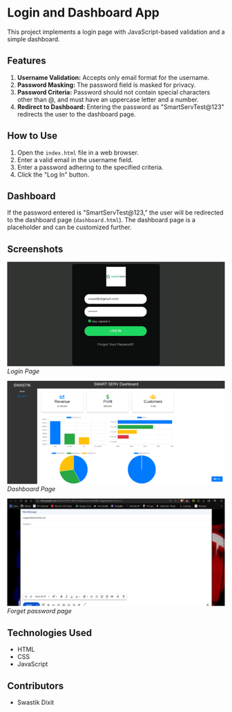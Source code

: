 # Login and Dashboard App

This project implements a login page with JavaScript-based validation and a simple dashboard.

## Features

1. **Username Validation:** Accepts only email format for the username.
2. **Password Masking:** The password field is masked for privacy.
3. **Password Criteria:** Password should not contain special characters other than @, and must have an uppercase letter and a number.
4. **Redirect to Dashboard:** Entering the password as "SmartServTest@123" redirects the user to the dashboard page.

## How to Use

1. Open the `index.html` file in a web browser.
2. Enter a valid email in the username field.
3. Enter a password adhering to the specified criteria.
4. Click the "Log In" button.

## Dashboard

If the password entered is "SmartServTest@123," the user will be redirected to the dashboard page (`dashboard.html`). The dashboard page is a placeholder and can be customized further.

## Screenshots

![Login Page](https://github.com/SwastikDixit/Company_Dashboard/blob/main/login_form.png)
*Login Page*

![Dashboard](https://github.com/SwastikDixit/Company_Dashboard/blob/main/company_dashboard.png)
*Dashboard Page*

![Forgey](https://github.com/SwastikDixit/Company_Dashboard/blob/main/forgot_password.png)
*Forget password page*

## Technologies Used

- HTML
- CSS
- JavaScript

## Contributors

- Swastik Dixit
